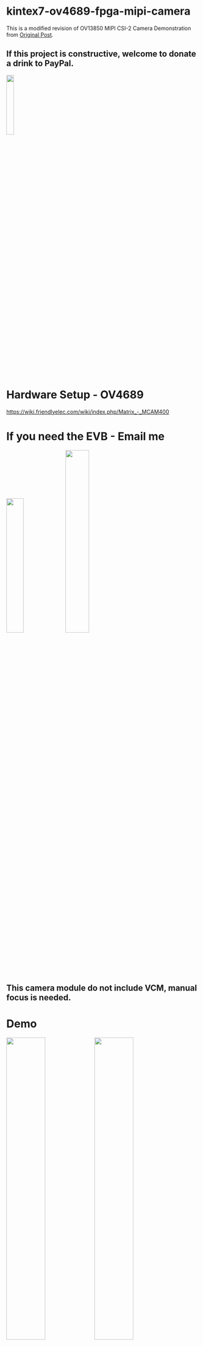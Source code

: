 # kintex7-ov4689-fpga-mipi-camera

This is a modified revision of OV13850 MIPI CSI-2 Camera Demonstration from <a href="https://github.com/gatecat/CSI2Rx.git" target="_blank">Original Post</a>.

## If this project is constructive, welcome to donate a drink to PayPal.

<img src="https://github.com/briansune/FPGA-Camera-MIPI-DVP-Verilog/assets/29487339/75ccc568-4f17-48a1-b2af-20211f98896c" style="height:20%; width:20%">

# Hardware Setup - OV4689

https://wiki.friendlyelec.com/wiki/index.php/Matrix_-_MCAM400

# If you need the EVB - Email me

<img src="https://user-images.githubusercontent.com/29487339/204751996-902270a7-61d3-4f8a-b939-0c7ecb49a5ae.JPG" style="height:30%; width:30%"> <img src="https://user-images.githubusercontent.com/29487339/224238469-39f9d6c8-28b3-48a9-9b66-d3829808a8eb.png" style="height:35%; width:35%">

## This camera module do not include VCM, manual focus is needed.

# Demo

<img src="https://user-images.githubusercontent.com/29487339/224238238-fa764695-9c5d-466a-8532-6c4fba263985.png" style="height:45%; width:45%"> <img src="https://user-images.githubusercontent.com/29487339/224238273-3e906e55-3411-4f75-8a34-5299e58ec68b.png" style="height:45%; width:45%">

# Vivado Blocks

<img src="https://user-images.githubusercontent.com/29487339/196951043-0649ad0d-74d4-42f2-b8c0-5e2d63f34c53.png" style="height:65%; width:65%">

# FPGA internal signal and blocks - Default Pull Revision

<img src="https://user-images.githubusercontent.com/29487339/196950609-b47ecddc-800b-431a-9deb-84fcb5511949.png" style="height:65%; width:65%">

# FPGA internal signal and blocks - Updated Revision

<img src="https://user-images.githubusercontent.com/29487339/196950829-e15dc529-da8d-4d3e-bb8b-f1dc68686735.png" style="height:65%; width:65%">
